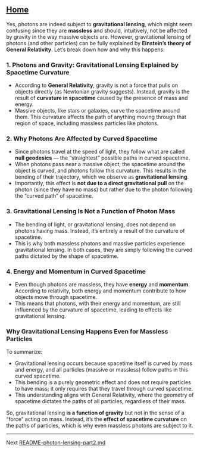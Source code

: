 [Home](https://t2m.io/VwvDcuw)
---

Yes, photons are indeed subject to **gravitational lensing**, which might seem confusing since they are **massless** and should, intuitively, not be affected by gravity in the way massive objects are. However, gravitational lensing of photons (and other particles) can be fully explained by **Einstein’s theory of General Relativity**. Let’s break down how and why this happens:

### 1. **Photons and Gravity: Gravitational Lensing Explained by Spacetime Curvature**
   - According to **General Relativity**, gravity is not a force that pulls on objects directly (as Newtonian gravity suggests). Instead, gravity is the result of **curvature in spacetime** caused by the presence of mass and energy.
   - Massive objects, like stars or galaxies, curve the spacetime around them. This curvature affects the path of anything moving through that region of space, including massless particles like photons.

### 2. **Why Photons Are Affected by Curved Spacetime**
   - Since photons travel at the speed of light, they follow what are called **null geodesics** — the “straightest” possible paths in curved spacetime.
   - When photons pass near a massive object, the spacetime around the object is curved, and photons follow this curvature. This results in the bending of their trajectory, which we observe as **gravitational lensing**.
   - Importantly, this effect is **not due to a direct gravitational pull** on the photon (since they have no mass) but rather due to the photon following the “curved path” of spacetime.

### 3. **Gravitational Lensing Is Not a Function of Photon Mass**
   - The bending of light, or gravitational lensing, does not depend on photons having mass. Instead, it’s entirely a result of the curvature of spacetime.
   - This is why both massless photons and massive particles experience gravitational lensing. In both cases, they are simply following the curved paths dictated by the shape of spacetime.

### 4. **Energy and Momentum in Curved Spacetime**
   - Even though photons are massless, they have **energy** and **momentum**. According to relativity, both energy and momentum contribute to how objects move through spacetime.
   - This means that photons, with their energy and momentum, are still influenced by the curvature of spacetime, leading to effects like gravitational lensing.

### Why Gravitational Lensing Happens Even for Massless Particles

To summarize:
   - Gravitational lensing occurs because spacetime itself is curved by mass and energy, and all particles (massive or massless) follow paths in this curved spacetime.
   - This bending is a purely geometric effect and does not require particles to have mass; it only requires that they travel through curved spacetime.
   - This understanding aligns with General Relativity, where the geometry of spacetime dictates the paths of all particles, regardless of their mass.

So, gravitational lensing **is a function of gravity** but not in the sense of a “force” acting on mass. Instead, it’s the **effect of spacetime curvature** on the paths of particles, which is why even massless photons are subject to it.

---

Next [README-photon-lensing-part2.md](https://t2m.io/op4a4FQ)

